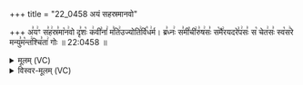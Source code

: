 +++
title = "22_0458 अयं सहस्रमानवो"

+++
अ꣣य꣢ꣳ स꣣ह꣢स्र꣣मा꣡न꣢वो दृ꣣शः꣡ क꣢वी꣣नां꣢ म꣣ति꣢उज्योति꣢र्वि꣡ध꣢र्म। ब्र꣣ध्नः꣢ स꣣मी꣡ची꣢रु꣣ष꣢सः꣣ स꣡मै꣢रयदरे꣣प꣢सः꣣ स꣡ चेत꣢सः꣣ स्व꣡स꣢रे मन्यु꣣म꣡न्त꣢श्चि꣣ता꣢ गोः ॥ 22:0458 ॥

<details><summary>मूलम् (VC)</summary>

अ꣣य꣢ꣳ स꣣ह꣢स्र꣣मा꣡न꣢वो दृ꣣शः꣡ क꣢वी꣣नां꣢ म꣣ति꣢꣫र्ज्योति꣣र्वि꣡ध꣢र्म । ब्र꣣ध्नः꣢ स꣣मी꣡ची꣢रु꣣ष꣢सः꣣ स꣡मै꣢रयदरे꣣प꣢सः꣣ स꣡चे꣢त꣣सः स्व꣡स꣢रे मन्यु꣣म꣡न्त꣢श्चि꣣ता꣢ गोः ॥४५८॥
</details>

<details><summary>विस्वर-मूलम् (VC)</summary>

अयꣳ सहस्रमानवो दृशः कवीनां मतिर्ज्योतिर्विधर्म । ब्रध्नः समीचीरुषसः समैरयदरेपसः सचेतसः स्वसरे मन्युमन्तश्चिता गोः ॥४५८॥
</details>